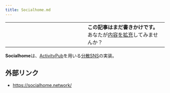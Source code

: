 ```yaml
---
title: Socialhome.md
---
```

<div>

<table>
<colgroup>
<col style="width: 50%" />
<col style="width: 50%" />
</colgroup>
<tbody>
<tr class="odd">
<td></td>
<td><strong>この記事はまだ書きかけです。</strong>
<div>
あなたが<a href="https://ja.mstdn.wiki/Socialhome&amp;action=edit" rel="nofollow">内容を拡充</a>してみませんか？
</div></td>
</tr>
</tbody>
</table>

**Socialhome**は、[ActivityPub](/ActivityPub "ActivityPub")を用いる[分散SNS](/%E5%88%86%E6%95%A3SNS "分散SNS")の実装。

## 外部リンク

-   <a href="https://socialhome.network/" rel="nofollow">https://socialhome.network/</a>

</div>
